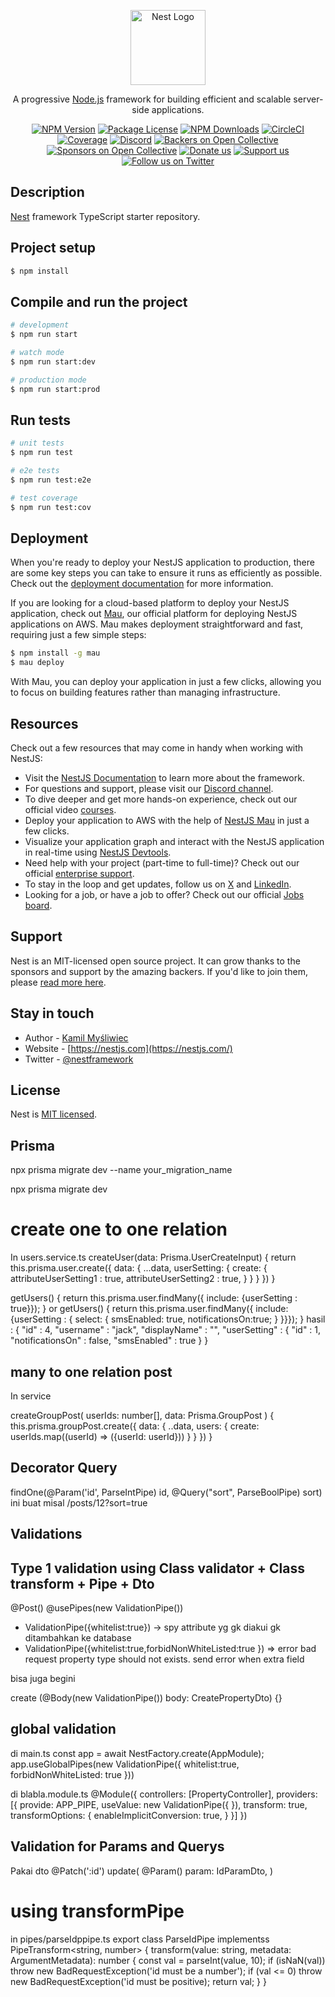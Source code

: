 <p align="center">
  <a href="http://nestjs.com/" target="blank"><img src="https://nestjs.com/img/logo-small.svg" width="120" alt="Nest Logo" /></a>
</p>

[circleci-image]: https://img.shields.io/circleci/build/github/nestjs/nest/master?token=abc123def456
[circleci-url]: https://circleci.com/gh/nestjs/nest

  <p align="center">A progressive <a href="http://nodejs.org" target="_blank">Node.js</a> framework for building efficient and scalable server-side applications.</p>
    <p align="center">
<a href="https://www.npmjs.com/~nestjscore" target="_blank"><img src="https://img.shields.io/npm/v/@nestjs/core.svg" alt="NPM Version" /></a>
<a href="https://www.npmjs.com/~nestjscore" target="_blank"><img src="https://img.shields.io/npm/l/@nestjs/core.svg" alt="Package License" /></a>
<a href="https://www.npmjs.com/~nestjscore" target="_blank"><img src="https://img.shields.io/npm/dm/@nestjs/common.svg" alt="NPM Downloads" /></a>
<a href="https://circleci.com/gh/nestjs/nest" target="_blank"><img src="https://img.shields.io/circleci/build/github/nestjs/nest/master" alt="CircleCI" /></a>
<a href="https://coveralls.io/github/nestjs/nest?branch=master" target="_blank"><img src="https://coveralls.io/repos/github/nestjs/nest/badge.svg?branch=master#9" alt="Coverage" /></a>
<a href="https://discord.gg/G7Qnnhy" target="_blank"><img src="https://img.shields.io/badge/discord-online-brightgreen.svg" alt="Discord"/></a>
<a href="https://opencollective.com/nest#backer" target="_blank"><img src="https://opencollective.com/nest/backers/badge.svg" alt="Backers on Open Collective" /></a>
<a href="https://opencollective.com/nest#sponsor" target="_blank"><img src="https://opencollective.com/nest/sponsors/badge.svg" alt="Sponsors on Open Collective" /></a>
  <a href="https://paypal.me/kamilmysliwiec" target="_blank"><img src="https://img.shields.io/badge/Donate-PayPal-ff3f59.svg" alt="Donate us"/></a>
    <a href="https://opencollective.com/nest#sponsor"  target="_blank"><img src="https://img.shields.io/badge/Support%20us-Open%20Collective-41B883.svg" alt="Support us"></a>
  <a href="https://twitter.com/nestframework" target="_blank"><img src="https://img.shields.io/twitter/follow/nestframework.svg?style=social&label=Follow" alt="Follow us on Twitter"></a>
</p>
  <!--[![Backers on Open Collective](https://opencollective.com/nest/backers/badge.svg)](https://opencollective.com/nest#backer)
  [![Sponsors on Open Collective](https://opencollective.com/nest/sponsors/badge.svg)](https://opencollective.com/nest#sponsor)-->

## Description

[Nest](https://github.com/nestjs/nest) framework TypeScript starter repository.

## Project setup

```bash
$ npm install
```

## Compile and run the project

```bash
# development
$ npm run start

# watch mode
$ npm run start:dev

# production mode
$ npm run start:prod
```

## Run tests

```bash
# unit tests
$ npm run test

# e2e tests
$ npm run test:e2e

# test coverage
$ npm run test:cov
```

## Deployment

When you're ready to deploy your NestJS application to production, there are some key steps you can take to ensure it runs as efficiently as possible. Check out the [deployment documentation](https://docs.nestjs.com/deployment) for more information.

If you are looking for a cloud-based platform to deploy your NestJS application, check out [Mau](https://mau.nestjs.com), our official platform for deploying NestJS applications on AWS. Mau makes deployment straightforward and fast, requiring just a few simple steps:

```bash
$ npm install -g mau
$ mau deploy
```

With Mau, you can deploy your application in just a few clicks, allowing you to focus on building features rather than managing infrastructure.

## Resources

Check out a few resources that may come in handy when working with NestJS:

- Visit the [NestJS Documentation](https://docs.nestjs.com) to learn more about the framework.
- For questions and support, please visit our [Discord channel](https://discord.gg/G7Qnnhy).
- To dive deeper and get more hands-on experience, check out our official video [courses](https://courses.nestjs.com/).
- Deploy your application to AWS with the help of [NestJS Mau](https://mau.nestjs.com) in just a few clicks.
- Visualize your application graph and interact with the NestJS application in real-time using [NestJS Devtools](https://devtools.nestjs.com).
- Need help with your project (part-time to full-time)? Check out our official [enterprise support](https://enterprise.nestjs.com).
- To stay in the loop and get updates, follow us on [X](https://x.com/nestframework) and [LinkedIn](https://linkedin.com/company/nestjs).
- Looking for a job, or have a job to offer? Check out our official [Jobs board](https://jobs.nestjs.com).

## Support

Nest is an MIT-licensed open source project. It can grow thanks to the sponsors and support by the amazing backers. If you'd like to join them, please [read more here](https://docs.nestjs.com/support).

## Stay in touch

- Author - [Kamil Myśliwiec](https://twitter.com/kammysliwiec)
- Website - [https://nestjs.com](https://nestjs.com/)
- Twitter - [@nestframework](https://twitter.com/nestframework)

## License

Nest is [MIT licensed](https://github.com/nestjs/nest/blob/master/LICENSE).


## Prisma
npx prisma migrate dev --name your_migration_name

npx prisma migrate dev
# create one to one relation
In users.service.ts
createUser(data: Prisma.UserCreateInput) {
  return this.prisma.user.create({
    data: {
      ...data,
      userSetting: { <!-- ini relasinya -->
        create: {
          attributeUserSetting1 : true,
          attributeUserSetting2 : true,
        }
      }
    }
  })
}
<!-- mau menginclude model lain yg berelasi one to one -->
getUsers() {
  return this.prisma.user.findMany({ include: {userSetting : true}});
}
or 
getUsers() {
  return this.prisma.user.findMany({ include: {userSetting : {
    select: {
      smsEnabled: true, <!-- ini milih field -->
      notificationsOn:true;
    }
  }}});
}
hasil : {
  "id" : 4,
  "username" : "jack",
  "displayName" : "",
  "userSetting" : {
    "id" : 1,
    "notificationsOn" : false,
    "smsEnabled" : true
  }
}

## many to one relation post
In service

createGroupPost(
  userIds: number[],
  data: Prisma.GroupPost
) {
  this.prisma.groupPost.create({
    data: {
      ..data,
      users: {
        create: userIds.map((userId) => ({userId: userId}))
      }
    }
  })
}

## Decorator Query 
findOne(@Param('id', ParseIntPipe) id, @Query("sort", ParseBoolPipe) sort)
ini buat misal /posts/12?sort=true

## Validations
## Type 1 validation using Class validator + Class transform + Pipe + Dto
@Post()
@usePipes(new ValidationPipe())
- ValidationPipe({whitelist:true}) -> spy attribute yg gk diakui gk ditambahkan ke database
- ValidationPipe({whitelist:true,forbidNonWhiteListed:true }) => error bad request property type should not exists. send error when extra field

bisa juga begini

create (@Body(new ValidationPipe()) body: CreatePropertyDto) {}

## global validation
di main.ts
const app = await NestFactory.create(AppModule);
app.useGlobalPipes(new ValidationPipe({
  whitelist:true, 
  forbidNonWhiteListed: true
}))

<!-- global valdiation di Module -->
di blabla.module.ts
@Module({
  controllers: [PropertyController],
  providers: [{
    provide: APP_PIPE,
    <!-- useClass: ValidationPipe -->
    useValue: new ValidationPipe({
    }),
    transform: true,
    transformOptions: {
      enableImplicitConversion: true,
    }
  }]
})

## Validation for Params and Querys
Pakai dto
@Patch(':id')
update(
  @Param() param: IdParamDto,
)

# using transformPipe
in pipes/parseIdppipe.ts
export class ParseIdPipe implementss PipeTransform<string, number> {
  transform(value: string, metadata: ArgumentMetadata): number {
    const val = parseInt(value, 10);
    if (isNaN(val)) throw new BadRequestException('id must be a number');
    if (val <= 0) throw new BadRequestException('id must be positive);
    return val;
  }
}